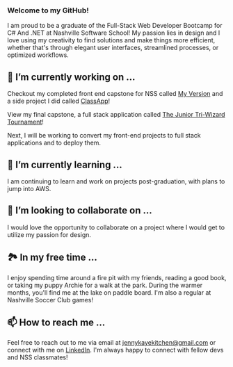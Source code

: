 ### Welcome to my GitHub!
I am proud to be a graduate of the Full-Stack Web Developer Bootcamp for C# And .NET at Nashville Software School! My passion lies in design and I love using my creativity to find solutions and make things more efficient, whether that's through elegant user interfaces, streamlined processes, or optimized workflows. 

## 🔭 I’m currently working on ...
Checkout my completed front end capstone for NSS called [My Version](https://github.com/jennykayekitchen/My-Version) and a side project I did called [ClassApp](https://github.com/jennykayekitchen/ClassApp)!

View my final capstone, a full stack application called [The Junior Tri-Wizard Tournament](https://github.com/jennykayekitchen/tri-wizard-tournament)!

Next, I will be working to convert my front-end projects to full stack applications and to deploy them. 

## 🌱 I’m currently learning ...
I am continuing to learn and work on projects post-graduation, with plans to jump into AWS.

## 👯 I’m looking to collaborate on ...
I would love the opportunity to collaborate on a project where I would get to utilize my passion for design.

## 🏞️ In my free time ...
 I enjoy spending time around a fire pit with my friends, reading a good book, or taking my puppy Archie for a walk at the park. During the warmer months, you'll find me at the lake on paddle board. I'm also a regular at Nashville Soccer Club games!
 
## 📫 How to reach me ...
Feel free to reach out to me via email at jennykayekitchen@gmail.com or connect with me on <a href="https://www.linkedin.com/in/jenny-kaye-kitchen/">LinkedIn</a>. I'm always happy to connect with fellow devs and NSS classmates!


<!--
**jennykayekitchen/jennykayekitchen** is a ✨ _special_ ✨ repository because its `README.md` (this file) appears on your GitHub profile.

Here are some ideas to get you started:

- 🔭 I’m currently working on ...
- 🌱 I’m currently learning ...
- 👯 I’m looking to collaborate on ...
- 🤔 I’m looking for help with ...
- 💬 Ask me about ...
- 📫 How to reach me: ...
- 😄 Pronouns: ...
- ⚡ Fun fact: ...
-->

